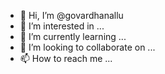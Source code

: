 - 👋 Hi, I’m @govardhanallu
- 👀 I’m interested in ...
- 🌱 I’m currently learning ...
- 💞️ I’m looking to collaborate on ...
- 📫 How to reach me ...

<!---
govardhanallu/govardhanallu is a ✨ special ✨ repository because its `README.md` (this file) appears on your GitHub profile.
You can click the Preview link to take a look at your changes.
--->

